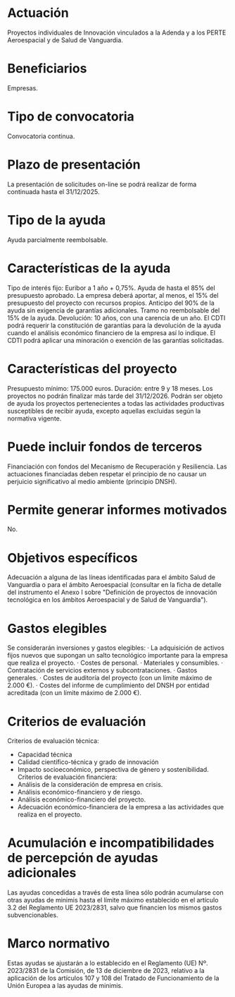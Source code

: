 # Actuación
Proyectos individuales de Innovación vinculados a la Adenda y a los PERTE Aeroespacial y de Salud de Vanguardia.

# Beneficiarios
Empresas.

# Tipo de convocatoria
Convocatoria continua.

# Plazo de presentación
La presentación de solicitudes on-line se podrá realizar de forma continuada hasta el 31/12/2025.

# Tipo de la ayuda
Ayuda parcialmente reembolsable.

# Características de la ayuda
Tipo de interés fijo: Euribor a 1 año + 0,75%. 
Ayuda de hasta el 85% del presupuesto aprobado.
La empresa deberá aportar, al menos, el 15% del presupuesto del proyecto con recursos propios.
Anticipo del 90% de la ayuda sin exigencia de garantías adicionales.
Tramo no reembolsable del 15% de la ayuda.
Devolución: 10 años, con una carencia de un año.
El CDTI podrá requerir la constitución de garantías para la devolución de la ayuda cuando el análisis económico financiero de la empresa así lo indique.
El CDTI podrá aplicar una minoración o exención de las garantías solicitadas.

# Características del proyecto
Presupuesto mínimo: 175.000 euros.
Duración: entre 9 y 18 meses.
Los proyectos no podrán finalizar más tarde del 31/12/2026.
Podrán ser objeto de ayuda los proyectos pertenecientes a todas las actividades productivas susceptibles de recibir ayuda, excepto aquellas excluidas según la normativa vigente.

# Puede incluir fondos de terceros
Financiación con fondos del Mecanismo de Recuperación y Resiliencia.
Las actuaciones financiadas deben respetar el principio de no causar un perjuicio significativo al medio ambiente (principio DNSH).

# Permite generar informes motivados
No.

# Objetivos específicos
Adecuación a alguna de las líneas identificadas para el ámbito Salud de Vanguardia o para el ámbito Aeroespacial (consultar en la ficha de detalle del instrumento el Anexo I sobre "Definición de proyectos de innovación tecnológica en los ámbitos Aeroespacial y de Salud de Vanguardia").

# Gastos elegibles
Se considerarán inversiones y gastos elegibles:
· La adquisición de activos fijos nuevos que supongan un salto tecnológico importante para la empresa que realiza el proyecto.
· Costes de personal.
· Materiales y consumibles.
· Contratación de servicios externos y subcontrataciones.
· Gastos generales.
· Costes de auditoría del proyecto (con un límite máximo de 2.000 €).
· Costes del informe de cumplimiento del DNSH por entidad acreditada (con un límite máximo de 2.000 €).

# Criterios de evaluación
Criterios de evaluación técnica:
- Capacidad técnica 
- Calidad científico-técnica y grado de innovación
- Impacto socioeconómico, perspectiva de género y sostenibilidad.
Criterios de evaluación financiera:
- Análisis de la consideración de empresa en crisis.
- Análisis económico-financiero y de riesgo.
- Análisis económico-financiero del proyecto.
- Adecuación económico-financiera de la empresa a las actividades que realiza en el proyecto.

# Acumulación e incompatibilidades de percepción de ayudas adicionales
Las ayudas concedidas a través de esta línea sólo podrán acumularse con otras ayudas de minimis hasta el límite máximo establecido en el artículo 3.2 del Reglamento UE 2023/2831, salvo que financien los mismos gastos subvencionables.

# Marco normativo
Estas ayudas se ajustarán a lo establecido en el Reglamento (UE) Nº. 2023/2831 de la Comisión, de 13 de diciembre de 2023, relativo a la aplicación de los artículos 107 y 108 del Tratado de Funcionamiento de la Unión Europea a las ayudas de minimis.

